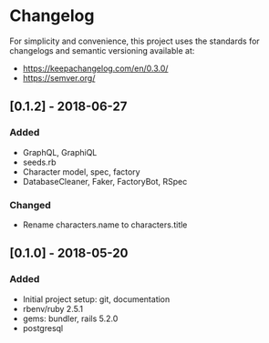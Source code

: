 # Changelog
For simplicity and convenience, this project uses the standards
for changelogs and semantic versioning available at:
* https://keepachangelog.com/en/0.3.0/
* https://semver.org/

## [0.1.2] - 2018-06-27
### Added
- GraphQL, GraphiQL
- seeds.rb
- Character model, spec, factory
- DatabaseCleaner, Faker, FactoryBot, RSpec

### Changed
- Rename characters.name to characters.title

## [0.1.0] - 2018-05-20
### Added
- Initial project setup: git, documentation
- rbenv/ruby 2.5.1
- gems: bundler, rails 5.2.0
- postgresql